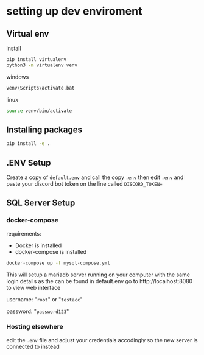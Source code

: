 # setting up dev enviroment

## Virtual env
install
```bash
pip install virtualenv
python3 -m virtualenv venv
```
windows
```cmd
venv\Scripts\activate.bat
```
linux
```bash
source venv/bin/activate
```
## Installing packages
```bash
pip install -e .
```

## .ENV Setup
Create a copy of `default.env` and call the copy `.env`
then edit `.env` and paste your discord bot token on the line called `DISCORD_TOKEN=`

## SQL Server Setup
### docker-compose

requirements:
- Docker is installed
- docker-compose is installed

```bash
docker-compose up -f mysql-compose.yml
```
This will setup a mariadb server running on your computer with the same login details as the can be found in default.env
go to http://localhost:8080 to view web interface

username: "`root`" or "`testacc`"

password: "`password123`"

### Hosting elsewhere

edit the `.env` file and adjust your credentials accodingly so the new server is connected to instead
